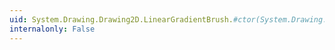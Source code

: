```yaml
---
uid: System.Drawing.Drawing2D.LinearGradientBrush.#ctor(System.Drawing.Rectangle,System.Drawing.Color,System.Drawing.Color,System.Single,System.Boolean)
internalonly: False
---
```

